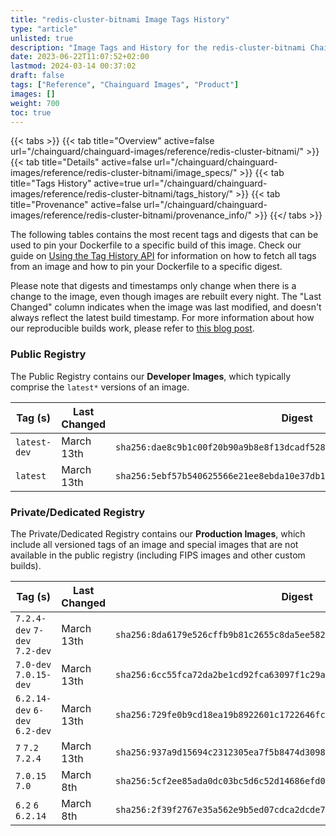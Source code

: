 ```yaml
---
title: "redis-cluster-bitnami Image Tags History"
type: "article"
unlisted: true
description: "Image Tags and History for the redis-cluster-bitnami Chainguard Image"
date: 2023-06-22T11:07:52+02:00
lastmod: 2024-03-14 00:37:02
draft: false
tags: ["Reference", "Chainguard Images", "Product"]
images: []
weight: 700
toc: true
---
```


{{< tabs >}}
{{< tab title="Overview" active=false url="/chainguard/chainguard-images/reference/redis-cluster-bitnami/" >}}
{{< tab title="Details" active=false url="/chainguard/chainguard-images/reference/redis-cluster-bitnami/image_specs/" >}}
{{< tab title="Tags History" active=true url="/chainguard/chainguard-images/reference/redis-cluster-bitnami/tags_history/" >}}
{{< tab title="Provenance" active=false url="/chainguard/chainguard-images/reference/redis-cluster-bitnami/provenance_info/" >}}
{{</ tabs >}}

The following tables contains the most recent tags and digests that can be used to pin your Dockerfile to a specific build of this image. Check our guide on [Using the Tag History API](/chainguard/chainguard-images/using-the-tag-history-api/) for information on how to fetch all tags from an image and how to pin your Dockerfile to a specific digest.

Please note that digests and timestamps only change when there is a change to the image, even though images are rebuilt every night. The "Last Changed" column indicates when the image was last modified, and doesn't always reflect the latest build timestamp. For more information about how our reproducible builds work, please refer to [this blog post](https://www.chainguard.dev/unchained/reproducing-chainguards-reproducible-image-builds).

### Public Registry
The Public Registry contains our **Developer Images**, which typically comprise the `latest*` versions of an image.

| Tag (s)       | Last Changed | Digest                                                                    |
|---------------|--------------|---------------------------------------------------------------------------|
|  `latest-dev` | March 13th   | `sha256:dae8c9b1c00f20b90a9b8e8f13dcadf5283e47c9b4561d437e17f326a571d3b8` |
|  `latest`     | March 13th   | `sha256:5ebf57b540625566e21ee8ebda10e37db1d699a903505534c157586391ac7162` |


### Private/Dedicated Registry
The Private/Dedicated Registry contains our **Production Images**, which include all versioned tags of an image and special images that are not available in the public registry (including FIPS images and other custom builds).

| Tag (s)                         | Last Changed | Digest                                                                    |
|---------------------------------|--------------|---------------------------------------------------------------------------|
|  `7.2.4-dev` `7-dev` `7.2-dev`  | March 13th   | `sha256:8da6179e526cffb9b81c2655c8da5ee582ed9f5f87c536f450d21aa7919b33d8` |
|  `7.0-dev` `7.0.15-dev`         | March 13th   | `sha256:6cc55fca72da2be1cd92fca63097f1c29a64c52d85d8e60519dd871cb8488fad` |
|  `6.2.14-dev` `6-dev` `6.2-dev` | March 13th   | `sha256:729fe0b9cd18ea19b8922601c1722646fc7cbfbbacac024c1a9ded3a47ddf6df` |
|  `7` `7.2` `7.2.4`              | March 13th   | `sha256:937a9d15694c2312305ea7f5b8474d3098045a7182c6919c62272e1d1530eeb3` |
|  `7.0.15` `7.0`                 | March 8th    | `sha256:5cf2ee85ada0dc03bc5d6c52d14686efd095ef9ecdb21531400119096775722e` |
|  `6.2` `6` `6.2.14`             | March 8th    | `sha256:2f39f2767e35a562e9b5ed07cdca2dcde7d95cf8eeaf5ef5ae6c402d458286ea` |


